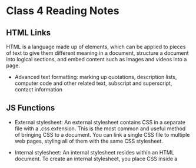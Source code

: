 # Class 4 Reading Notes

## HTML Links

HTML is a language made up of elements, which can be applied to pieces of text to give them different meaning in a document, structure a document into logical sections, and embed content such as images and videos into a page. 

- Advanced text formatting: marking up quotations, description lists, computer code and other related text, subscript and superscript, contact information

## JS Functions

- External stylesheet: An external stylesheet contains CSS in a separate file with a .css extension. This is the most common and useful method of bringing CSS to a document. You can link a single CSS file to multiple web pages, styling all of them with the same CSS stylesheet. 

- Internal stylesheet: An internal stylesheet resides within an HTML document. To create an internal stylesheet, you place CSS inside a <style> element contained inside the HTML <head>.

## Intro to CSS Layout

JavaScript is a programming language that adds interactivity to your website. This happens in games, in the behavior of responses when buttons are pressed or with data entry on forms; with dynamic styling; with animation

### Things I want to know more about

- How to get more fluent using conditional structures in JavaScript.

- Utilizing functions as a good alternative to repeatedly writing the same code.

- Understanding CSS fundamental syntax structures in detail.

#### Link to my github portfolio [https://github.com/jenniferlidotson](https://github.com/jenniferlidotson)
